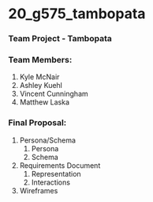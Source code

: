 # 20_g575_tambopata

### Team Project - Tambopata

### Team Members:

1. Kyle McNair
2. Ashley Kuehl 
3. Vincent Cunningham
4. Matthew Laska

### Final Proposal:
1. Persona/Schema
    1. Persona
    2. Schema
2. Requirements Document
    1. Representation
    2. Interactions
3. Wireframes
